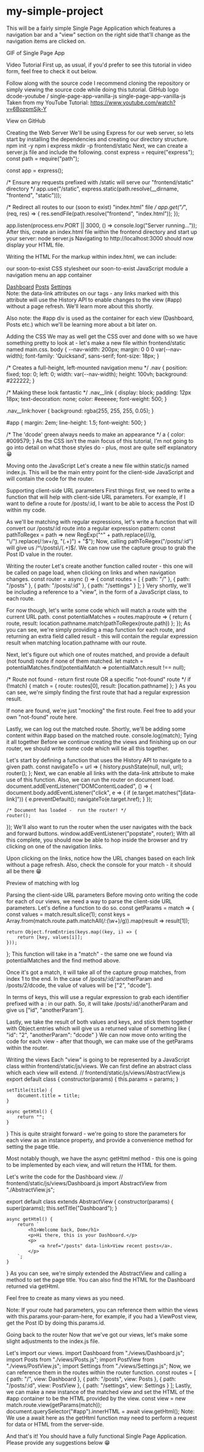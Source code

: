 # my-simple-project

This will be a fairly simple Single Page Application which features a navigation bar and a "view" section on the right side that'll change as the navigation items are clicked on.

GIF of Single Page App

Video Tutorial
First up, as usual, if you'd prefer to see this tutorial in video form, feel free to check it out below.

Follow along with the source code
I recommend cloning the repository or simply viewing the source code while doing this tutorial.
GitHub logo dcode-youtube / single-page-app-vanilla-js
single-page-app-vanilla-js
Taken from my YouTube Tutorial: https://www.youtube.com/watch?v=6BozpmSjk-Y


View on GitHub


Creating the Web Server
We'll be using Express for our web server, so lets start by installing the dependencies and creating our directory structure.
npm init -y
npm i express
mkdir -p frontend/static
Next, we can create a server.js file and include the following.
const express = require("express");
const path = require("path");

const app = express();

/* Ensure any requests prefixed with /static will serve our "frontend/static" directory */
app.use("/static", express.static(path.resolve(__dirname, "frontend", "static")));

/* Redirect all routes to our (soon to exist) "index.html" file */
app.get("/*", (req, res) => {
    res.sendFile(path.resolve("frontend", "index.html"));
});

app.listen(process.env.PORT || 3000, () => console.log("Server running..."));
After this, create an index.html file within the frontend directory and start up your server:
node server.js
Navigating to http://localhost:3000 should now display your HTML file.

Writing the HTML
For the markup within index.html, we can include:

our soon-to-exist CSS stylesheet
our soon-to-exist JavaScript module
a navigation menu
an app container
<!DOCTYPE html>
<html lang="en">
<head>
    <meta charset="UTF-8">
    <meta name="viewport" content="width=device-width, initial-scale=1.0">
    <title>Single Page App (Vanilla JS)</title>
    <link rel="stylesheet" href="/static/css/index.css">
</head>
<body>
    <nav class="nav">
        <a href="/" class="nav__link" data-link>Dashboard</a>
        <a href="/posts" class="nav__link" data-link>Posts</a>
        <a href="/settings" class="nav__link" data-link>Settings</a>
    </nav>
    <div id="app"></div>
    <script type="module" src="/static/js/index.js"></script>
</body>
</html>
Note: the data-link attributes on our <a> tags - any links marked with this attribute will use the History API to enable changes to the view (#app) without a page refresh. We'll learn more about this shortly.

Also note: the #app div is used as the container for each view (Dashboard, Posts etc.) which we'll be learning more about a bit later on.

Adding the CSS
We may as well get the CSS over and done with so we have something pretty to look at - let's make a new file within frontend/static named main.css.
body {
    --nav-width: 200px;
    margin: 0 0 0 var(--nav-width);
    font-family: 'Quicksand', sans-serif;
    font-size: 18px;
}

/* Creates a full-height, left-mounted navigation menu */
.nav {
    position: fixed;
    top: 0;
    left: 0;
    width: var(--nav-width);
    height: 100vh;
    background: #222222;
}

/* Making these look fantastic */
.nav__link {
    display: block;
    padding: 12px 18px;
    text-decoration: none;
    color: #eeeeee;
    font-weight: 500;
}

.nav__link:hover {
    background: rgba(255, 255, 255, 0.05);
}

#app {
    margin: 2em;
    line-height: 1.5;
    font-weight: 500;
}

/* The 'dcode' green always needs to make an appearance */
a {
    color: #009579;
}
As the CSS isn't the main focus of this tutorial, I'm not going to go into detail on what those styles do - plus, most are quite self explanatory 😁

Moving onto the JavaScript
Let's create a new file within static/js named index.js. This will be the main entry point for the client-side JavaScript and will contain the code for the router.

Supporting client-side URL parameters
First things first, we need to write a function that will help with client-side URL parameters. For example, if I want to define a route for /posts/:id, I want to be able to access the Post ID within my code.

As we'll be matching with regular expressions, let's write a function that will convert our /posts/:id route into a regular expression pattern:
const pathToRegex = path => new RegExp("^" + path.replace(/\//g, "\\/").replace(/:\w+/g, "(.+)") + "$");
Now, calling pathToRegex("/posts/:id") will give us /^\/posts\/(.+)$/. We can now use the capture group to grab the Post ID value in the router.

Writing the router
Let's create another function called router - this one will be called on page load, when clicking on links and when navigation changes.
const router = async () => {
    const routes = [
        { path: "/" },
        { path: "/posts" },
        { path: "/posts/:id" },
        { path: "/settings" }
    ];
}
Very shortly, we'll be including a reference to a "view", in the form of a JavaScript class, to each route.

For now though, let's write some code which will match a route with the current URL path.
const potentialMatches = routes.map(route => {
    return {
        route,
        result: location.pathname.match(pathToRegex(route.path))
    };
});
As you can see, we're simply providing a map function for each route, and returning an extra field called result - this will contain the regular expression result when matching location.pathname with our route.

Next, let's figure out which one of routes matched, and provide a default (not found) route if none of them matched.
let match = potentialMatches.find(potentialMatch => potentialMatch.result !== null);

/* Route not found - return first route OR a specific "not-found" route */
if (!match) {
    match = {
        route: routes[0],
        result: [location.pathname]
    };
}
As you can see, we're simply finding the first route that had a regular expression result.

If none are found, we're just "mocking" the first route. Feel free to add your own "not-found" route here.

Lastly, we can log out the matched route. Shortly, we'll be adding some content within #app based on the matched route.
console.log(match);
Tying it all together
Before we continue creating the views and finishing up on our router, we should write some code which will tie all this together.

Let's start by defining a function that uses the History API to navigate to a given path.
const navigateTo = url => {
    history.pushState(null, null, url);
    router();
};
Next, we can enable all links with the data-link attribute to make use of this function. Also, we can run the router on document load.
document.addEventListener("DOMContentLoaded", () => {
    document.body.addEventListener("click", e => {
        if (e.target.matches("[data-link]")) {
            e.preventDefault();
            navigateTo(e.target.href);
        }
    });

    /* Document has loaded -  run the router! */
    router();
});
We'll also want to run the router when the user navigates with the back and forward buttons.
window.addEventListener("popstate", router);
With all this complete, you should now be able to hop inside the browser and try clicking on one of the navigation links.

Upon clicking on the links, notice how the URL changes based on each link without a page refresh. Also, check the console for your match - it should all be there 😁

Preview of matching with log

Parsing the client-side URL parameters
Before moving onto writing the code for each of our views, we need a way to parse the client-side URL parameters. Let's define a function to do so.
const getParams = match => {
    const values = match.result.slice(1);
    const keys = Array.from(match.route.path.matchAll(/:(\w+)/g)).map(result => result[1]);

    return Object.fromEntries(keys.map((key, i) => {
        return [key, values[i]];
    }));
};
This function will take in a "match" - the same one we found via potentialMatches and the find method above.

Once it's got a match, it will take all of the capture group matches, from index 1 to the end. In the case of /posts/:id/:anotherParam and /posts/2/dcode, the value of values will be ["2", "dcode"].

In terms of keys, this will use a regular expression to grab each identifier prefixed with a : in our path. So, it will take /posts/:id/:anotherParam and give us ["id", "anotherParam"].

Lastly, we take the result of both values and keys, and stick them together with Object.entries which will give us a returned value of something like
{
    "id": "2",
    "anotherParam": "dcode"
}
We can now move onto writing the code for each view - after that though, we can make use of the getParams within the router.

Writing the views
Each "view" is going to be represented by a JavaScript class within frontend/static/js/views. We can first define an abstract class which each view will extend.
// frontend/static/js/views/AbstractView.js
export default class {
    constructor(params) {
        this.params = params;
    }

    setTitle(title) {
        document.title = title;
    }

    async getHtml() {
        return "";
    }
}
This is quite straight forward - we're going to store the parameters for each view as an instance property, and provide a convenience method for setting the page title.

Most notably though, we have the async getHtml method - this one is going to be implemented by each view, and will return the HTML for them.

Let's write the code for the Dashboard view.
// frontend/static/js/views/Dashboard.js
import AbstractView from "./AbstractView.js";

export default class extends AbstractView {
    constructor(params) {
        super(params);
        this.setTitle("Dashboard");
    }

    async getHtml() {
        return `
            <h1>Welcome back, Dom</h1>
            <p>Hi there, this is your Dashboard.</p>
            <p>
                <a href="/posts" data-link>View recent posts</a>.
            </p>
        `;
    }
}
As you can see, we're simply extended the AbstractView and calling a method to set the page title. You can also find the HTML for the Dashboard returned via getHtml.

Feel free to create as many views as you need.

Note: If your route had parameters, you can reference them within the views with this.params.your-param-here, for example, if you had a ViewPost view, get the Post ID by doing this.params.id.

Going back to the router
Now that we've got our views, let's make some slight adjustments to the index.js file.

Let's import our views.
import Dashboard from "./views/Dashboard.js";
import Posts from "./views/Posts.js";
import PostView from "./views/PostView.js";
import Settings from "./views/Settings.js";
Now, we can reference them in the routes within the router function.
const routes = [
    { path: "/", view: Dashboard },
    { path: "/posts", view: Posts },
    { path: "/posts/:id", view: PostView },
    { path: "/settings", view: Settings }
];
Lastly, we can make a new instance of the matched view and set the HTML of the #app container to be the HTML provided by the view.
const view = new match.route.view(getParams(match));
document.querySelector("#app").innerHTML = await view.getHtml();
Note: We use a await here as the getHtml function may need to perform a request for data or HTML from the server-side.

And that's it! You should have a fully functional Single Page Application. Please provide any suggestions below 😁
